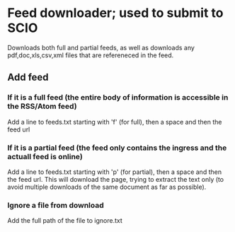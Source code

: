 # Feed downloader; used to submit to SCIO

Downloads both full and partial feeds, as well as downloads any pdf,doc,xls,csv,xml files that are refereneced in the feed.

## Add feed

### If it is a full feed (the entire body of information is accessible in the RSS/Atom feed)

Add a line to feeds.txt starting with 'f' (for full), then a space and then the feed url

### If it is a partial feed (the feed only contains the ingress and the actuall feed is online)

Add a line to feeds.txt starting with 'p' (for partial), then a space and then the feed url. This will download the page, trying to extract the text only (to avoid multiple downloads of the same document as far as possible).

### Ignore a file from download

Add the full path of the file to ignore.txt


